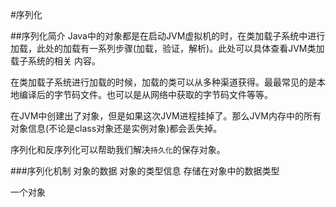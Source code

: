 #序列化

##序列化简介
Java中的对象都是在启动JVM虚拟机的时，在类加载子系统中进行加载，此处的加载有一系列步骤(加载，验证，解析)。此处可以具体查看JVM类加载子系统的相关
内容。

在类加载子系统进行加载的时候，加载的类可以从多种渠道获得。最最常见的是本地编译后的字节码文件。也可以是从网络中获取的字节码文件等等。  

在JVM中创建出了对象，但是如果这次JVM进程挂掉了。那么JVM内存中的所有对象信息(不论是class对象还是实例对象)都会丢失掉。

序列化和反序列化可以帮助我们解决`持久化`的保存对象。

###序列化机制
对象的数据
对象的类型信息
存储在对象中的数据类型  
  
一个对象